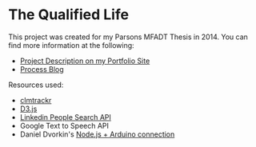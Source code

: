 The Qualified Life
============
This project was created for my Parsons MFADT Thesis in 2014. You can find more information at the following:

- <a href="http://trytobegood.com/mfadt-thesis" target="_blank">Project Description on my Portfolio Site</a>
- <a href="http://the-qualified-life.tumblr.com/" target="_blank">Process Blog</a>

Resources used:

- <a href="https://github.com/auduno/clmtrackr" target="_blank">clmtrackr</a>
- <a href="d3js.org" target="_blank">D3.js</a>
- <a href="https://developer.linkedin.com/documents/people-search-api" target="_blank">Linkedin People Search API</a>
- Google Text to Speech API
- Daniel Dvorkin's <a href="http://the-qualified-life.tumblr.com/" target="_blank">Node.js + Arduino connection</a>


